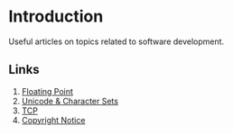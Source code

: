 # Introduction
Useful articles on topics related to software development.

## Links
1. [Floating Point](http://fabiensanglard.net/floating_point_visually_explained/index.html)
2. [Unicode & Character Sets](https://www.joelonsoftware.com/2003/10/08/the-absolute-minimum-every-software-developer-absolutely-positively-must-know-about-unicode-and-character-sets-no-excuses/)
3. [TCP](https://robertovitillo.com/what-every-developer-should-know-about-tcp/)
4. [Copyright Notice](https://news.ycombinator.com/item?id=23202586)

